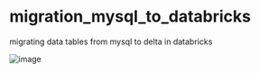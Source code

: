 # migration_mysql_to_databricks
migrating data tables from mysql to delta in databricks

![image](https://github.com/user-attachments/assets/436daddf-a2f9-4f62-adf4-2a4d2f745d3a)


